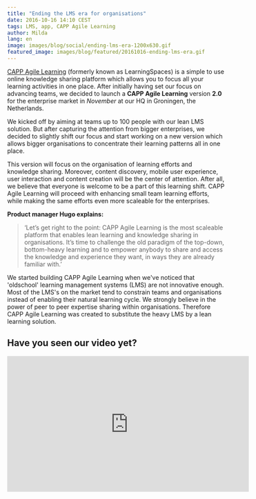```yaml
---
title: "Ending the LMS era for organisations"
date: 2016-10-16 14:10 CEST
tags: LMS, app, CAPP Agile Learning
author: Milda
lang: en
image: images/blog/social/ending-lms-era-1200x630.gif
featured_image: images/blog/featured/20161016-ending-lms-era.gif
---
```



[CAPP Agile Learning](/capp-agile-learning) (formerly known as LearningSpaces) is a simple to use online knowledge sharing platform which allows you to focus all your learning activities in one place. After initially having set our focus on advancing teams, we decided to launch a **CAPP Agile Learning** version **2.0** for the enterprise market in *November* at our HQ in Groningen, the Netherlands.

We kicked off by aiming at teams up to 100 people with our lean LMS solution. But after capturing the attention from bigger enterprises, we decided to slightly shift our focus and start working on a new version which allows bigger organisations to concentrate their learning patterns all in one place.

This version will focus on the organisation of learning efforts and knowledge sharing. Moreover, content discovery, mobile user experience, user interaction and content creation will be the center of attention. After all, we believe that everyone is welcome to be a part of this learning shift. CAPP Agile Learning will proceed with enhancing small team learning efforts, while making the same efforts even more scaleable for the enterprises.

**Product manager Hugo explains:**

> ‘Let’s get right to the point: CAPP Agile Learning is the most scaleable platform that enables lean learning and knowledge sharing in organisations. It’s time to challenge the old paradigm of the top-down, bottom-heavy learning and to empower anybody to share and access the knowledge and experience they want, in ways they are already familiar with.’

We started building CAPP Agile Learning when we've noticed that 'oldschool' learning management systems (LMS) are not innovative enough. Most of the LMS's on the market tend to constrain teams and organisations instead of enabling their natural learning cycle. We strongly believe in the power of peer to peer expertise sharing within organisations. Therefore CAPP Agile Learning was created to substitute the heavy LMS by a lean learning solution.

## Have you seen our video yet?

<iframe width="560" height="315" src="https://www.youtube.com/embed/wk2eMm22cz0" frameborder="0" allowfullscreen></iframe>
